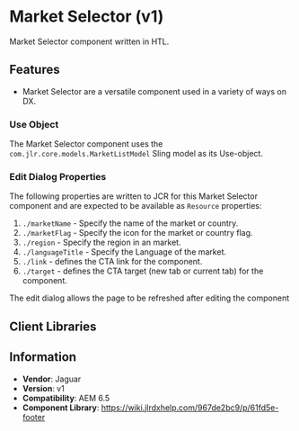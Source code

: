 <!-- Jaguar Component -->
Market Selector (v1)
====
Market Selector component written in HTL.

## Features

* Market Selector are a versatile component used in a variety of ways on DX.

### Use Object
The Market Selector component uses the `com.jlr.core.models.MarketListModel` Sling model as its Use-object.

### Edit Dialog Properties
The following properties are written to JCR for this Market Selector component and are expected to be available as `Resource` properties:

1. `./marketName` - Specify the name of the market or country.
2. `./marketFlag` - Specify the icon for the market or country flag.
3. `./region` - Specify the region in an market.
4. `./languageTitle` - Specify the Language of the market.
5. `./link` - defines the CTA link for the component.
6. `./target` - defines the CTA target (new tab or current tab) for the component.



The edit dialog allows the page to be refreshed after editing the component

## Client Libraries


## Information
* **Vendor**: Jaguar
* **Version**: v1
* **Compatibility**: AEM 6.5
* **Component Library**: https://wiki.jlrdxhelp.com/967de2bc9/p/61fd5e-footer
